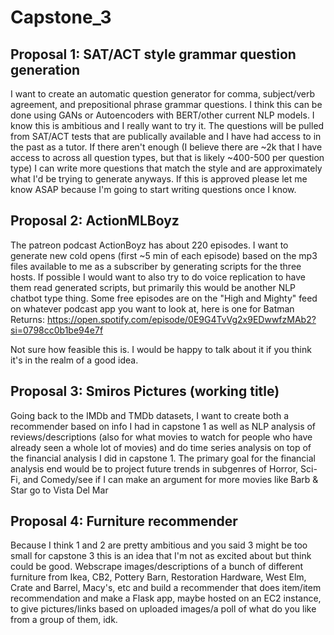 # Capstone_3

## Proposal 1: SAT/ACT style grammar question generation
I want to create an automatic question generator for comma, subject/verb agreement, and prepositional phrase grammar questions. I think this can be done using GANs or Autoencoders with BERT/other current NLP models. I know this is ambitious and I really want to try it. The questions will be pulled from SAT/ACT tests that are publically available and I have had access to in the past as a tutor. If there aren't enough (I believe there are ~2k that I have access to across all question types, but that is likely ~400-500 per question type) I can write more questions that match the style and are approximately what I'd be trying to generate anyways. If this is approved please let me know ASAP because I'm going to start writing questions once I know.

## Proposal 2: ActionMLBoyz
The patreon podcast ActionBoyz has about 220 episodes. I want to generate new cold opens (first ~5 min of each episode) based on the mp3 files available to me as a subscriber by generating scripts for the three hosts. If possible I would want to also try to do voice replication to have them read generated scripts, but primarily this would be another NLP chatbot type thing. Some free episodes are on the "High and Mighty" feed on whatever podcast app you want to look at, here is one for Batman Returns: https://open.spotify.com/episode/0E9G4TvVg2x9EDwwfzMAb2?si=0798cc0b1be94e7f

Not sure how feasible this is. I would be happy to talk about it if you think it's in the realm of a good idea.


## Proposal 3: Smiros Pictures (working title)
Going back to the IMDb and TMDb datasets, I want to create both a recommender based on info I had in capstone 1 as well as NLP analysis of reviews/descriptions (also for what movies to watch for people who have already seen a whole lot of movies) and do time series analysis on top of the financial analysis I did in capstone 1. The primary goal for the financial analysis end would be to project future trends in subgenres of Horror, Sci-Fi, and Comedy/see if I can make an argument for more movies like Barb & Star go to Vista Del Mar

## Proposal 4: Furniture recommender
Because I think 1 and 2 are pretty ambitious and you said 3 might be too small for capstone 3 this is an idea that I'm not as excited about but think could be good. Webscrape images/descriptions of a bunch of different furniture from Ikea, CB2, Pottery Barn, Restoration Hardware, West Elm, Crate and Barrel, Macy's, etc and build a recommender that does item/item recommendation and make a Flask app, maybe hosted on an EC2 instance, to give pictures/links based on uploaded images/a poll of what do you like from a group of them, idk.

